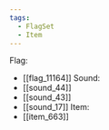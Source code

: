 ```yaml
---
tags:
  - FlagSet
  - Item
---
```

Flag:
- [[flag_11164]]
Sound:
- [[sound_44]]
- [[sound_43]]
- [[sound_17]]
Item:
- [[item_663]]
